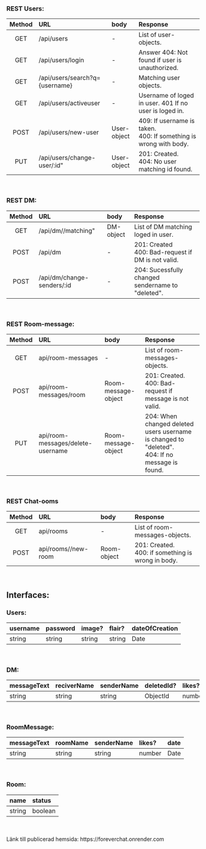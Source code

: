 


### REST Users: 
| Method      | URL | body     | Response     |
| :----:      |    :----   |      :----   |          :--- |
| GET      | /api/users       |-| List of user-objects.  |
| GET  | /api/users/login        |-| Answer 404: Not found if user is unauthorized.   |
| GET  | /api/users/search?q={username}  |-| Matching user objects.     |
| GET  | /api/users/activeuser        |-| Username of loged in user. 401 If no user is loged in.     |
| POST  | /api/users/new-user        |User-object| 409: If username is taken. <br>400: If something is wrong with body.    |
| PUT  | /api/users/change-user/:id"        |User-object| 201: Created. <br> 404: No user matching id found.    |

<br>

### REST DM: 
| Method      | URL | body     | Response     |
| :----:      |    :----   |      :----   |          :--- |
|GET| /api/dm//matching" |DM-object|List of DM matching loged in user.|
|POST| /api/dm |-|201: Created <br>400: Bad-request if DM is not valid.|
|POST| /api/dm/change-senders/:id |-|204: Sucessfully changed sendername to "deleted".|

<br>

### REST Room-message: 
| Method      | URL | body     | Response     |
| :----:      |    :----   |      :----   |          :--- |
|GET| api/room-messages| - | List of room-messages-objects. | 
|POST| api/room-messages/room| Room-message-object | 201: Created. <br>400: Bad-request if message is not valid. | 
|PUT| api/room-messages/delete-username| Room-message-object | 204: When changed deleted users username is changed to "deleted". <br>404: If no message is found. |

<br>

### REST Chat-ooms
| Method      | URL | body     | Response     |
| :----:      |    :----   |      :----   |          :--- | 
|GET| api/rooms| - | List of room-messages-objects. | 
|POST| api/rooms//new-room| Room-object | 201: Created. <br> 400: if something is wrong in body. | 

<br>

## Interfaces: 

### Users:
| username      | password | image?     | flair?     | dateOfCreation |
| :----      |    :----   |      :----   |          :--- |         :--- | 
|string| string | string| string| Date|

<br>

### DM:
| messageText      | reciverName | senderName     | deletedId?    |likes? | date |
| :----      |    :----   |      :----   |          :--- |         :--- | :--- | 
|string| string | string|ObjectId| number| Date|

<br>

### RoomMessage:
| messageText      | roomName | senderName |likes? | date |
| :----      |    :----   |      :----   |              :--- | :--- | 
|string| string | string | number| Date|

<br>

### Room: 
| name      | status|
| :----:      |    :----   | 
|string| boolean|

<br>
<br>
Länk till publicerad hemsida: https://foreverchat.onrender.com